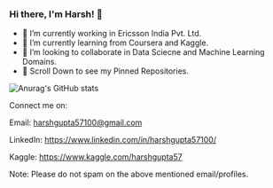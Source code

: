 ### Hi there, I'm Harsh! 👋

<!--
**mcfatbeard57/mcfatbeard57** is a ✨ _special_ ✨ repository because its `README.md` (this file) appears on your GitHub profile.

Here are some ideas to get you started:

- 🔭 I’m currently working in Ericsson India Pvt. Ltd.
- 🌱 I’m currently learning from Coursera and Kaggle.
- 👯 I’m looking to collaborate in Data Sciecne and Machine Learning Domains.
- 📌 Scroll Down to see my Pinned Repositories.
- ⚡ Fun fact: ...
-->

- 🔭 I’m currently working in Ericsson India Pvt. Ltd.
- 🌱 I’m currently learning from Coursera and Kaggle.
- 👯 I’m looking to collaborate in Data Sciecne and Machine Learning Domains.
- 📌 Scroll Down to see my Pinned Repositories.

![Anurag's GitHub stats](https://github-readme-stats.vercel.app/api?username=mcfatbeard57&show_icons=true&theme=solarized-dark&hide=contribs,issues)

Connect me on:

Email: harshgupta57100@gmail.com

LinkedIn: https://www.linkedin.com/in/harshgupta57100/

Kaggle: https://www.kaggle.com/harshgupta57

Note: Please do not spam on the above mentioned email/profiles.
